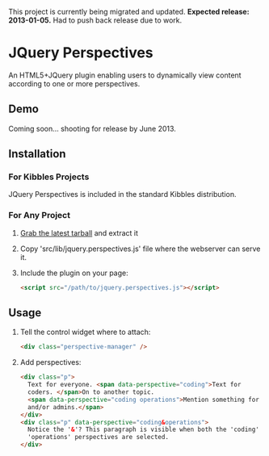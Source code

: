 This project is currently being migrated and updated. **Expected release:
2013-01-05.** Had to push back release due to work.

JQuery Perspectives
===================
An HTML5+JQuery plugin enabling users to dynamically view content according to
one or more perspectives.

Demo
----

Coming soon... shooting for release by June 2013.

Installation
------------
### For Kibbles Projects

JQuery Perspectives is included in the standard Kibbles distribution.

### For Any Project

1.  [Grab the latest tarball](https://github.com/DogFoodSoftware/jquery-perspectives/archive/master.zip)
    and extract it
2.  Copy 'src/lib/jquery.perspectives.js' file where the webserver can serve it.
3.  Include the plugin on your page:

    ```HTML
    <script src="/path/to/jquery.perspectives.js"></script>
    ```

Usage
-----

1.  Tell the control widget where to attach:

    ```HTML
    <div class="perspective-manager" />
    ```

2.  Add perspectives:

    ```HTML
    <div class="p">
      Text for everyone. <span data-perspective="coding">Text for
      coders. </span>On to another topic.
      <span data-perspective="coding operations">Mention something for coders
      and/or admins.</span>
    </div>
    <div class="p" data-perspective="coding&operations">
      Notice the '&'? This paragraph is visible when both the 'coding' and
      'operations' perspectives are selected.
    </div>
    ```

<!--
Thanks to clintel for demonstrating how to combine fenced code with ordered
lists:

https://gist.github.com/clintel/1155906
-->
